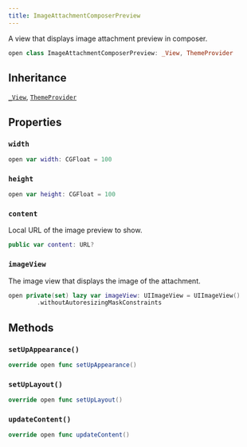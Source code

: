 ```yaml
---
title: ImageAttachmentComposerPreview
---
```


A view that displays image attachment preview in composer.

``` swift
open class ImageAttachmentComposerPreview: _View, ThemeProvider 
```

## Inheritance

[`_View`](../../../_view), [`ThemeProvider`](../../../../utils/theme-provider)

## Properties

### `width`

``` swift
open var width: CGFloat = 100
```

### `height`

``` swift
open var height: CGFloat = 100
```

### `content`

Local URL of the image preview to show.

``` swift
public var content: URL? 
```

### `imageView`

The image view that displays the image of the attachment.

``` swift
open private(set) lazy var imageView: UIImageView = UIImageView()
        .withoutAutoresizingMaskConstraints
```

## Methods

### `setUpAppearance()`

``` swift
override open func setUpAppearance() 
```

### `setUpLayout()`

``` swift
override open func setUpLayout() 
```

### `updateContent()`

``` swift
override open func updateContent() 
```
